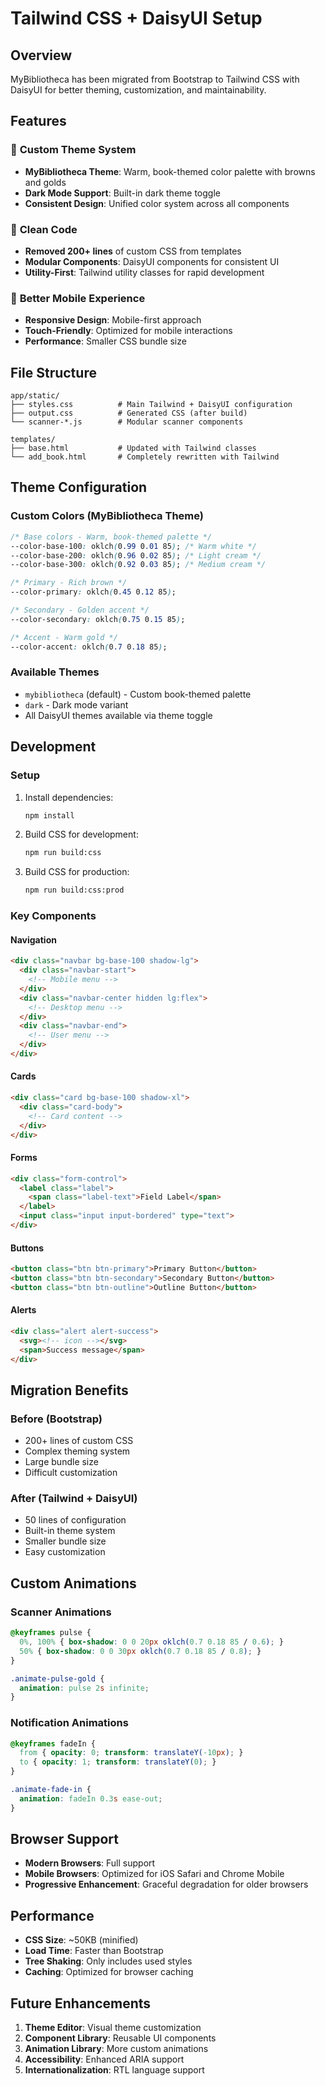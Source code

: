 # Tailwind CSS + DaisyUI Setup

## Overview

MyBibliotheca has been migrated from Bootstrap to Tailwind CSS with DaisyUI for better theming, customization, and maintainability.

## Features

### 🎨 **Custom Theme System**
- **MyBibliotheca Theme**: Warm, book-themed color palette with browns and golds
- **Dark Mode Support**: Built-in dark theme toggle
- **Consistent Design**: Unified color system across all components

### 🧹 **Clean Code**
- **Removed 200+ lines** of custom CSS from templates
- **Modular Components**: DaisyUI components for consistent UI
- **Utility-First**: Tailwind utility classes for rapid development

### 📱 **Better Mobile Experience**
- **Responsive Design**: Mobile-first approach
- **Touch-Friendly**: Optimized for mobile interactions
- **Performance**: Smaller CSS bundle size

## File Structure

```
app/static/
├── styles.css          # Main Tailwind + DaisyUI configuration
├── output.css          # Generated CSS (after build)
└── scanner-*.js        # Modular scanner components

templates/
├── base.html           # Updated with Tailwind classes
└── add_book.html       # Completely rewritten with Tailwind
```

## Theme Configuration

### Custom Colors (MyBibliotheca Theme)
```css
/* Base colors - Warm, book-themed palette */
--color-base-100: oklch(0.99 0.01 85); /* Warm white */
--color-base-200: oklch(0.96 0.02 85); /* Light cream */
--color-base-300: oklch(0.92 0.03 85); /* Medium cream */

/* Primary - Rich brown */
--color-primary: oklch(0.45 0.12 85);

/* Secondary - Golden accent */
--color-secondary: oklch(0.75 0.15 85);

/* Accent - Warm gold */
--color-accent: oklch(0.7 0.18 85);
```

### Available Themes
- `mybibliotheca` (default) - Custom book-themed palette
- `dark` - Dark mode variant
- All DaisyUI themes available via theme toggle

## Development

### Setup
1. Install dependencies:
   ```bash
   npm install
   ```

2. Build CSS for development:
   ```bash
   npm run build:css
   ```

3. Build CSS for production:
   ```bash
   npm run build:css:prod
   ```

### Key Components

#### Navigation
```html
<div class="navbar bg-base-100 shadow-lg">
  <div class="navbar-start">
    <!-- Mobile menu -->
  </div>
  <div class="navbar-center hidden lg:flex">
    <!-- Desktop menu -->
  </div>
  <div class="navbar-end">
    <!-- User menu -->
  </div>
</div>
```

#### Cards
```html
<div class="card bg-base-100 shadow-xl">
  <div class="card-body">
    <!-- Card content -->
  </div>
</div>
```

#### Forms
```html
<div class="form-control">
  <label class="label">
    <span class="label-text">Field Label</span>
  </label>
  <input class="input input-bordered" type="text">
</div>
```

#### Buttons
```html
<button class="btn btn-primary">Primary Button</button>
<button class="btn btn-secondary">Secondary Button</button>
<button class="btn btn-outline">Outline Button</button>
```

#### Alerts
```html
<div class="alert alert-success">
  <svg><!-- icon --></svg>
  <span>Success message</span>
</div>
```

## Migration Benefits

### Before (Bootstrap)
- 200+ lines of custom CSS
- Complex theming system
- Large bundle size
- Difficult customization

### After (Tailwind + DaisyUI)
- 50 lines of configuration
- Built-in theme system
- Smaller bundle size
- Easy customization

## Custom Animations

### Scanner Animations
```css
@keyframes pulse {
  0%, 100% { box-shadow: 0 0 20px oklch(0.7 0.18 85 / 0.6); }
  50% { box-shadow: 0 0 30px oklch(0.7 0.18 85 / 0.8); }
}

.animate-pulse-gold {
  animation: pulse 2s infinite;
}
```

### Notification Animations
```css
@keyframes fadeIn {
  from { opacity: 0; transform: translateY(-10px); }
  to { opacity: 1; transform: translateY(0); }
}

.animate-fade-in {
  animation: fadeIn 0.3s ease-out;
}
```

## Browser Support

- **Modern Browsers**: Full support
- **Mobile Browsers**: Optimized for iOS Safari and Chrome Mobile
- **Progressive Enhancement**: Graceful degradation for older browsers

## Performance

- **CSS Size**: ~50KB (minified)
- **Load Time**: Faster than Bootstrap
- **Tree Shaking**: Only includes used styles
- **Caching**: Optimized for browser caching

## Future Enhancements

1. **Theme Editor**: Visual theme customization
2. **Component Library**: Reusable UI components
3. **Animation Library**: More custom animations
4. **Accessibility**: Enhanced ARIA support
5. **Internationalization**: RTL language support 